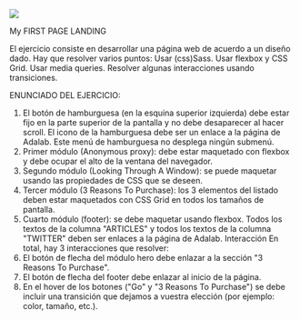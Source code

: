 ![](https://paulapsoto.github.io/my-first-page-landing)

My FIRST PAGE LANDING

El ejercicio consiste en desarrollar una página web de acuerdo a un diseño dado. Hay que resolver varios
puntos:
Usar (css)Sass.
Usar flexbox y CSS Grid.
Usar media queries.
Resolver algunas interacciones usando transiciones.

ENUNCIADO DEL EJERCICIO:

1. El botón de hamburguesa (en la esquina superior izquierda) debe estar fijo en la parte superior de la
   pantalla y no debe desaparecer al hacer scroll. El icono de la hamburguesa debe ser un enlace a la
   página de Adalab. Este menú de hamburguesa no desplega ningún submenú.
2. Primer módulo (Anonymous proxy): debe estar maquetado con flexbox y debe ocupar el alto de la
   ventana del navegador.
3. Segundo módulo (Looking Through A Window): se puede maquetar usando las propiedades de CSS
   que se deseen.
4. Tercer módulo (3 Reasons To Purchase): los 3 elementos del listado deben estar maquetados con CSS
   Grid en todos los tamaños de pantalla.
5. Cuarto módulo (footer): se debe maquetar usando flexbox. Todos los textos de la columna "ARTICLES" y
   todos los textos de la columna "TWITTER" deben ser enlaces a la página de Adalab.
   Interacción
   En total, hay 3 interacciones que resolver:
6. El botón de flecha del módulo hero debe enlazar a la sección "3 Reasons To Purchase".
7. El botón de flecha del footer debe enlazar al inicio de la página.
8. En el hover de los botones ("Go" y "3 Reasons To Purchase") se debe incluir una transición que dejamos
   a vuestra elección (por ejemplo: color, tamaño, etc.).
